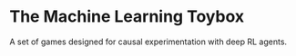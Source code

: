 # The Machine Learning Toybox

A set of games designed for causal experimentation with deep RL agents.
